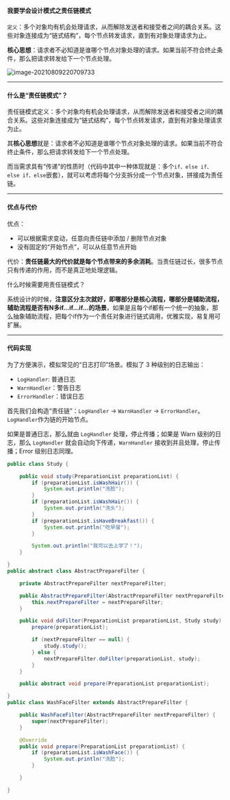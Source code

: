 #### 我要学会设计模式之责任链模式

`定义`：多个对象均有机会处理请求，从而解除发送者和接受者之间的耦合关系。这些对象连接成为“链式结构”，每个节点转发请求，直到有对象处理请求为止。

**核心思想**：请求者不必知道是谁哪个节点对象处理的请求。如果当前不符合终止条件，那么把请求转发给下一个节点处理。

![image-20210809220709733](https://gitee.com/p_pj/pig/raw/master/img/image-20210809220709733.png)

--------

#### 什么是“责任链模式”？

责任链模式定义：多个对象均有机会处理请求，从而解除发送者和接受者之间的耦合关系。这些对象连接成为“链式结构”，每个节点转发请求，直到有对象处理请求为止。

其**核心思想**就是：请求者不必知道是谁哪个节点对象处理的请求。如果当前不符合终止条件，那么把请求转发给下一个节点处理。

而当需求具有“传递”的性质时（代码中其中一种体现就是：多个`if、else if、else if、else`嵌套），就可以考虑将每个分支拆分成一个节点对象，拼接成为责任链。

------

#### 优点与代价

优点：

- 可以根据需求变动，任意向责任链中添加 / 删除节点对象
- 没有固定的“开始节点”，可以从任意节点开始

代价：**责任链最大的代价就是每个节点带来的多余消耗**。当责任链过长，很多节点只有传递的作用，而不是真正地处理逻辑。

什么时候需要用责任链模式？

系统设计的时候，**注意区分主次就好，即哪部分是核心流程，哪部分是辅助流程，辅助流程是否有N多if...if...if...的场景**，如果是且每个if都有一个统一的抽象，那么抽象辅助流程，把每个if作为一个责任对象进行链式调用，优雅实现，易复用可扩展。

-------------

#### 代码实现

为了方便演示，模拟常见的“日志打印”场景。模拟了 3 种级别的日志输出：

- `LogHandler`: 普通日志
- `WarnHandler`：警告日志
- `ErrorHandler`：错误日志

首先我们会构造“责任链”：`LogHandler` -> `WarnHandler` -> `ErrorHandler`。`LogHandler`作为链的开始节点。

如果是普通日志，那么就由 `LogHandler` 处理，停止传播；如果是 Warn 级别的日志，那么 `LogHandler` 就会自动向下传递，`WarnHandler` 接收到并且处理，停止传播；Error 级别日志同理。



```java
public class Study {

    public void study(PreparationList preparationList) {
        if (preparationList.isWashHair()) {
            System.out.println("洗脸");
        }
        if (preparationList.isWashHair()) {
            System.out.println("洗头");
        }
        if (preparationList.isHaveBreakfast()) {
            System.out.println("吃早餐");
        }

        System.out.println("我可以去上学了！");
    }

}
public abstract class AbstractPrepareFilter {

    private AbstractPrepareFilter nextPrepareFilter;

    public AbstractPrepareFilter(AbstractPrepareFilter nextPrepareFilter) {
        this.nextPrepareFilter = nextPrepareFilter;
    }

    public void doFilter(PreparationList preparationList, Study study) {
        prepare(preparationList);

        if (nextPrepareFilter == null) {
            study.study();
        } else {
            nextPrepareFilter.doFilter(preparationList, study);
        }
    }

    public abstract void prepare(PreparationList preparationList);

}
public class WashFaceFilter extends AbstractPrepareFilter {

    public WashFaceFilter(AbstractPrepareFilter nextPrepareFilter) {
        super(nextPrepareFilter);
    }

    @Override
    public void prepare(PreparationList preparationList) {
        if (preparationList.isWashFace()) {
            System.out.println("洗脸");
        }

    }

}
```

